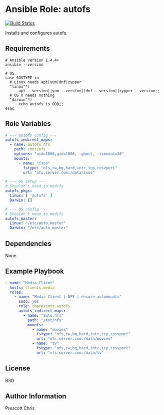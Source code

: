 Ansible Role: autofs
=========
[![Build Status](https://travis-ci.org/cmprescott/ansible-role-autofs.svg?branch=master)](https://travis-ci.org/cmprescott/ansible-role-autofs)

Installs and configures autofs.

Requirements
------------

```shell
# Ansible version 1.4.4+
ansible --version

# OS
case $OSTYPE in
  # Linux needs apt|yum|dnf|zypper
  "linux"*)
      apt --version||yum --version||dnf --version||zypper --version;;
  # OS X needs nothing
  "darwin"*)
      echo autofs is OOB;;
esac
```

Role Variables
--------------

```yaml
# --- autofs config ---
autofs_indirect_maps:
  - name: autofs.nfs
    path: /mnt/nfs
    options: "uid=1000,gid=1000,--ghost,--timeout=30"
    mounts:
      - name: "isos" 
        fstype: "nfs,rw,bg,hard,intr,tcp,resvport"
        url: "nfs.server.com:/data/isos"

# --- OS setup ---
# Shouldn't need to modify
autofs_pkgs:
  Linux: [ 'autofs' ]
  Darwin: []

# --- OS config ---
# Shouldn't need to modify
autofs_master:
  Linux: "/etc/auto.master"
  Darwin: "/etc/auto_master"
```

Dependencies
------------

None.

Example Playbook
----------------

```yaml
- name: "Media Client"
  hosts: clients.media
  roles:
    - name: "Media Client | NFS | ensure automounts"
      sudo: yes
      role: cmprescott.autofs
      autofs_indirect_maps:
        - name: "auto.nfs" 
          path: "/mnt/nfs"
          mounts: 
            - name: "movies" 
              fstype: "nfs,rw,bg,hard,intr,tcp,resvport" 
              url: "nfs.server.com:/data/movies"
            - name: "tv"
              fstype: "nfs,rw,bg,hard,intr,tcp,resvport"
              url: "nfs.server.com:/data/tv"
```

License
-------

BSD

Author Information
------------------

Prescott Chris
